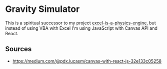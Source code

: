 # Gravity Simulator
This is a spiritual successor to my project [excel-is-a-physics-engine](https://github.com/bdiamond2/excel-is-a-physics-engine), but instead of using VBA with Excel I'm using JavaScript with Canvas API and React.

## Sources
- https://medium.com/@pdx.lucasm/canvas-with-react-js-32e133c05258